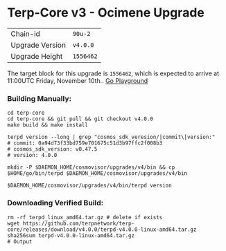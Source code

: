 # Terp-Core v3 - Ocimene Upgrade

|                 |                                                              |
|-----------------|--------------------------------------------------------------|
| Chain-id        | `90u-2`                                                |
| Upgrade Version | `v4.0.0`                                        |
| Upgrade Height  | `1556462`                                                      |



The target block for this upgrade is `1556462`, which is expected to arrive at 11:00UTC Friday, November 10th.. [Go Playground](https://go.dev/play/p/J_F56gVBWCN)

### Building Manually:
```
cd terp-core
cd terp-core && git pull && git checkout v4.0.0
make build && make install 

terpd version --long | grep "cosmos_sdk_veresion/|commit\|version:"
# commit: 0a94d73f33bd759e701675c51d3b97ffc2f008b3
# cosmos_sdk_version: v0.47.5
# version: 4.0.0

mkdir -P $DAEMON_HOME/cosmovisor/upgrades/v4/bin && cp $HOME/go/bin/terpd $DAEMON_HOME/cosmovisor/upgrades/v4/bin 

$DAEMON_HOME/cosmovisor/upgrades/v4/bin/terpd version
```
### Downloading Verified Build:
```
rm -rf terpd_linux_amd64.tar.gz # delete if exists
wget https://github.com/terpnetwork/terp-core/releases/download/v4.0.0/terpd-v4.0.0-linux-amd64.tar.gz
sha256sum terpd-v4.0.0-linux-amd64.tar.gz
# Output 
```